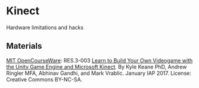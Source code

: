 # Kinect
Hardware limitations and hacks

## Materials
[MIT OpenCourseWare](https://ocw.mit.edu): RES.3-003 [Learn to Build Your Own Videogame with the Unity Game Engine and Microsoft Kinect](https://ocw.mit.edu/resources/res-3-003-learn-to-build-your-own-videogame-with-the-unity-game-engine-and-microsoft-kinect-january-iap-2017/). By Kyle Keane PhD, Andrew Ringler MFA, Abhinav Gandhi, and Mark Vrablic. January IAP 2017. License: Creative Commons BY-NC-SA.
